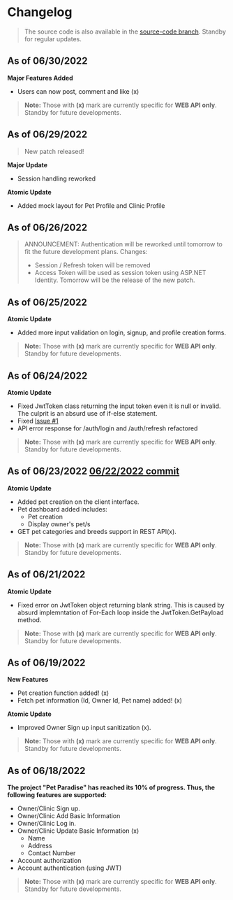 # Changelog
> The source code is also available in the [source-code branch](https://github.com/Rojoooooooooooo/F2019_Grp1/tree/source-code). Standby for regular updates.

## As of 06/30/2022

**Major Features Added** 
 - Users can now post, comment and like (x)
 
> **Note:** Those with **(x)** mark are currently specific for **WEB API only**. Standby for future developments.


## As of 06/29/2022
> New patch released!

**Major Update**
- Session handling reworked

**Atomic Update**
- Added mock layout for Pet Profile and Clinic Profile

## As of 06/26/2022
> ANNOUNCEMENT: Authentication will be reworked until tomorrow to fit the future development plans.
> Changes:
> - Session / Refresh token will be removed
> - Access Token will be used as session token using ASP.NET Identity.
> Tomorrow will be the release of the new patch.

## As of 06/25/2022

**Atomic Update** 
- Added more input validation on login, signup, and profile creation forms.
 
> **Note:** Those with **(x)** mark are currently specific for **WEB API only**. Standby for future developments.

## As of 06/24/2022

**Atomic Update** 
- Fixed JwtToken class returning the input token even it is null or invalid. The culprit is an absurd use of if-else statement.
- Fixed [Issue #1](https://github.com/Rojoooooooooooo/F2019_Grp1/issues/1#issue-1282520612)
- API error response for /auth/login and /auth/refresh refactored

> **Note:** Those with **(x)** mark are currently specific for **WEB API only**. Standby for future developments.


## As of 06/23/2022 [06/22/2022 commit](https://github.com/Rojoooooooooooo/F2019_Grp1/commit/dc7062b0803759998f7ed34c200d38d6845e4807) 

**Atomic Update** 
- Added pet creation on the client interface.
- Pet dashboard added includes:
   - Pet creation
   - Display owner's pet/s
- GET pet categories and breeds support in REST API(x).

> **Note:** Those with **(x)** mark are currently specific for **WEB API only**. Standby for future developments.

## As of 06/21/2022 

**Atomic Update** 
- Fixed error on JwtToken object returning blank string. This is caused by absurd implemntation of For-Each loop inside the JwtToken.GetPayload method.

> **Note:** Those with **(x)** mark are currently specific for **WEB API only**. Standby for future developments.

## As of 06/19/2022 

**New Features**
- Pet creation function added! (x)
- Fetch pet information (Id, Owner Id, Pet name) added! (x)

**Atomic Update** 
- Improved Owner Sign up input sanitization (x).

> **Note:** Those with **(x)** mark are currently specific for **WEB API only**. Standby for future developments.

## As of 06/18/2022

**The project "Pet Paradise" has reached its 10% of progress. Thus, the following features are supported:**

- Owner/Clinic Sign up.
- Owner/Clinic Add Basic Information
- Owner/Clinic Log in.
- Owner/Clinic Update Basic Information (x)
   - Name
   - Address
   - Contact Number
- Account authorization
- Account authentication (using JWT)

> **Note:** Those with **(x)** mark are currently specific for **WEB API only**. Standby for future developments.
